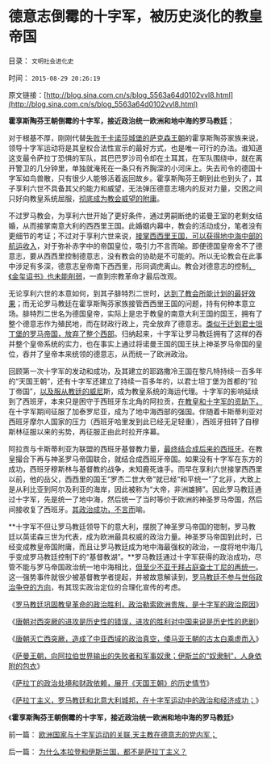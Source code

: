 # 德意志倒霉的十字军，被历史淡化的教皇帝国

目录： `文明社会进化史` 

时间： `2015-08-29 20:26:19` 

原文链接：[http://blog.sina.com.cn/s/blog_5563a64d0102vvl8.html](http://blog.sina.com.cn/s/blog_5563a64d0102vvl8.html)

**霍享斯陶芬王朝倒霉的十字军，接近政治统一欧洲和地中海的罗马教廷**；

对于根基不厚，刚刚代替[失败于卡诺莎城堡的萨克森王朝](../../../2012/4/1/封建制度不是顶层设计的结果，中世纪德国是人民共和国.md)的霍享斯陶芬家族来说，领导十字军运动将是其皇权合法性宣示的最好方式，也是唯一可行的办法。谁知道这支最令萨拉丁恐惧的军队，其巴巴罗沙司令却在土耳其，在军队围绕中，就在离开警卫的几分钟里，单独就淹死在一条只有齐胸深的小河床上。失去司令的德国十字军如鸟兽散，只有很少人能够活着返回故乡。霍享斯陶芬王朝到此也到头了，其子享利六世不具备其父的能力和威望，无法弹压德意志境内的反对力量，交困之间只好向教皇系统屈服，[彻底成为教会威望的附庸](../../../2011/9/1/教皇的国防部长叫皇帝.md)。

不过罗马教会，为享利六世开始了更好条件，通过男嗣断绝的诺曼王室的老剩女结婚，从而接掌南意大利的西西里王国。此婚姻内幕中，教会的活动成分，笔者没有更细节的考证；不过对于享利六世来说，[接掌西西里王国，可以获得地中海中部的航运收入](../../../2015/8/23/十字军运动的几个原因和后果，兼谈南意大利诺曼王国.md)，对于弥补赤字中的帝国皇位，吸引力不言而喻。即便德国皇帝舍不了德意志，要从西西里控制德意志，没有教会的协助是不可能的。所以无论教会在此事中涉足有多深，德意志皇帝南下西西里，形同调虎离山。教会对德意志的控制[，《金玺诏书》也未能削弱](../../../2011/9/1/教皇的国防部长叫皇帝.md)，一直到宗教革命才最后改观。

无论享利六世的本意如何，到其子腓特烈二世时，[达到了教会所能计划的最好效果](../../../2011/9/2/十字军运动“示形于外实侵于内”.md)；而无论罗马教廷在霍享斯陶芬家族接管西西里王国的问题，持有何种本意立场。腓特烈二世名为德国皇帝，实际上是忠于教皇的南意大利王国的国王，拥有了整个德意志作为殖民地，而在财政行政上，完全放弃了德意志。[类似于迁到君士坦丁堡的罗马帝国，放弃了整个西部](../../../2010/12/18/“诺亚方舟”君士坦丁堡加速了罗马灭亡.md)。归纳起来，十字军让罗马教廷拥有了这样的吞并整个皇帝系统的实力，也在事实上通过将诺曼王国的国王扶上神圣罗马帝国的皇位，吞并了皇帝本来统领的德意志，从而统一了欧洲政治。

回顾第一次十字军的发动和成功，及其建立的耶路撒冷王国在黎凡特持续一百多年的“天国王朝”，还有十字军还建立了持续一百多年的，以君士坦丁堡为首都的“拉丁帝国”，[以及服从教廷的威尼](../../../2011/8/19/“成也行会，败也行会”的荷兰和威尼斯.md)斯，成为教皇系统的海运代理。十字军的影响延续到了西班牙，本来只是困守于西班牙东北角的阿拉贡，[在教皇和十字军的资助下，](../../../2011/8/31/英法百年战争与阿维利翁教皇时代.md)在十字军期间征服了加泰罗尼亚，成为了地中海西部的强国。伴随着卡斯蒂利亚对西班牙摩尔人国家的压力（西班牙哈里发到此已经无足轻重），西班牙扭转了自穆斯林征服以来的劣势，再征服正由此时拉开序幕。

阿拉贡与卡斯蒂利亚为联盟的西班牙基督教力量，[最终结合成后来的西班牙](../../../2014/11/21/墨西哥史序，征服墨西哥的西班牙帝国.md)。在教皇撮合下再与神圣罗马帝国联合，就结合成西班牙帝国。如果没有十字军在东方的成功，西班牙穆斯林与基督教的战争，未知鹿死谁手。而早在享利六世接掌西西里以前，他的岳父，西西里的国王“罗杰二世大帝”就已经“和平统一”了北非，大致上是从利比亚到阿尔及利亚的海岸，因此被称为“大帝，非洲雄狮”。因此罗马教廷通过十字军，先是统一了地中海，然后统一了当时等价于欧洲的神圣罗马帝国，然后间接收复了西班牙。[其政治成功，不言而](../../../2011/9/1/德意志和意大利缺乏民族主义传统.md)喻。

**十字军不但让罗马教廷领导下的意大利，摆脱了神圣罗马帝国的钳制，罗马教廷以英诺森三世为代表，成为欧洲最具权威的政治力量。神圣罗马帝国到此时，已经变成教皇帝国附庸，而且让罗马教廷成为地中海最强权的政治，一度将地中海几乎变成罗马教廷控制下的“基督教湖”。**罗马教廷通过十字军获得的政治成功，尽管不能与罗马帝国政治统一地中海相比，[但至少不亚于拜占庭查士丁尼的再统一](../../../2010/12/14/“神圣罗马帝国”的意大利高度繁荣.md)。这一强势事件就很少被基督教学者提起，并被故意解读到，[罗马教廷不参与世俗政治争夺的方向](../../../2013/12/6/基督教法学的“属世权，属灵权”，“天赋”的“教会至上”.md)，有其现实政治定位的合理化宣传的考虑。

《[罗马教廷巩固教皇革命的政治胜利，政治勒索欧洲贵族，是十字军的政治原因](../../../2015/8/23/十字军运动的几个原因和后果，兼谈南意大利诺曼王国.md)》

《[唐朝对西突厥的进攻是历史性的错误，进攻的胜利对中国来说是历史性的悲剧](../../../2015/8/24/唐朝灭亡西突厥，将中亚永久性推入伊斯兰文化圈；.md)》

《[唐朝灭亡西突厥，造成了中亚西域的政治真空，倭马亚王朝的古太白乘虚而入](../../../2015/8/25/唐朝和阿拉伯在西域的扩张，纯属劳民伤财的双边折腾；.md)》

《[萨曼王朝，向阿拉伯世界输出的失败者和军事奴隶；伊斯兰的“奴隶制”，人身依附的包衣](../../../2015/8/26/伊斯兰的“奴隶制”，突厥人“想发达，当奴隶”“要当奴隶称云直上”.md)》

《[萨拉丁的政治处境和财政依赖，展开《天国王朝》的历史情节](../../../2015/8/27/萨拉丁的政治处境和财政依赖，展开《天国王朝》的历史情节；.md)》

《[萨拉丁主义，罗马教廷和北意大利城邦，在十字军运动中的政治和经济成功；](../../../2015/8/28/为什么本拉登和伊斯兰国，都不是萨拉丁主义？.md)》

《**霍享斯陶芬王朝倒霉的十字军，接近政治统一欧洲和地中海的罗马教廷**》

前一篇： [欧洲国家与十字军运动的关联,天主教在德意志的党内军；](../../../2015/8/31/欧洲国家与十字军运动的关联,天主教在德意志的党内军；.md)

后一篇： [为什么本拉登和伊斯兰国，都不是萨拉丁主义？](../../../2015/8/28/为什么本拉登和伊斯兰国，都不是萨拉丁主义？.md)

